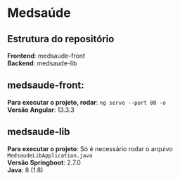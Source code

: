# Medsaúde

## **Estrutura do repositório**
**Frontend**: medsaude-front </br>
**Backend**: medsaude-lib

## medsaude-front:
**Para executar o projeto, rodar**: `ng serve --port 80 -o` </br>
**Versão Angular**: 13.3.3


## medsaude-lib
**Para executar o projeto**: Só é necessário rodar o arquivo `MedsaudeLibApplication.java` </br>
**Versão Springboot**: 2.7.0 </br>
**Java**: 8 (1.8) </br>

